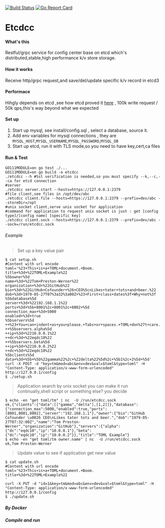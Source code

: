 [![Build Status](https://travis-ci.org/funlake/etcdcc.svg?branch=master)](https://travis-ci.org/funlake/etcdcc)
[![Go Report Card](https://goreportcard.com/badge/github.com/funlake/etcdcc)](https://goreportcard.com/report/github.com/funlake/etcdcc)
# Etcdcc
#### What's this
Restful/grpc service for config center base on etcd which's distributed,stable,high performance k/v store storage.

#### How it works
Receive http/grpc request,and save/del/update specific k/v record in etcd3

#### Performace
Hihgly depends on  etcd ,see how etcd proved it [here](https://github.com/etcd-io/etcd/blob/master/Documentation/op-guide/performance.md) ,
100k write request / 50k qps,this's way beyond what we expected

#### Set up
1. Start up mysql, see install/config.sql , select a database, source it.
2. Add env variables for mysql connections , they are `MYSQL_HOST`,`MYSQL_USERNAME`,`MYSQL_PASSWORD`,`MYSQL_DB`
3. Start up etcd, run it with TLS mode,so you need to have key,cert,ca files

#### Run & Test
```
GO111MODULE=on go test ./...
GO111MODULE=on go build -o etcdcc
./etcdcc --h #Ssl verification is needed,so you must specify --k,--c,--ca for etcd connection
#server
./etcdcc server.start --hosts=https://127.0.0.1:2379
#file client,see files in /opt/dev/abc
./etcdcc client.file --hosts=https://127.0.0.1:2379 --prefix=dev/abc --storeDir=/opt
#unix socket client,serve unix socket for application
#command for application to request unix socket is just : get [config type]/[config name] [specific key]
./etcdcc client.sock --hosts=https://127.0.0.1:2379 --prefix=dev/abc --sock=/run/etcdcc.sock
```

###### Example
> Set up a key value pair
```
$ cat setup.sh
#Content with url encode
toml='%23+This+is+a+TOML+document.+Boom.
title+%3d+%22TOML+Example%22
%5bowner%5d
name+%3d+%22Tom+Preston-Werner%22
organization+%3d+%22GitHub%22
bio+%3d+%22GitHub+Cofounder+%26+CEO%5cnLikes+tater+tots+and+beer.%22
dob+%3d+1979-05-27T07%3a32%3a00Z+%23+First+class+dates%3f+Why+not%3f
%5bdatabase%5d
server+%3d+%22192.168.1.1%22
ports+%3d+%5b+8001%2c+8001%2c+8002+%5d
connection_max+%3d+5000
enabled+%3d+true
%5bservers%5d
++%23+You+can+indent+as+you+please.+Tabs+or+spaces.+TOML+don%27t+care.
++%5bservers.alpha%5d
++ip+%3d+%2210.0.0.1%22
++dc+%3d+%22eqdc10%22
++%5bservers.beta%5d
++ip+%3d+%2210.0.0.2%22
++dc+%3d+%22eqdc10%22
%5bclients%5d
data+%3d+%5b+%5b%22gamma%22%2c+%22delta%22%5d%2c+%5b1%2c+2%5d+%5d'
curl -X POST -d "key=tm&mod=abc&env=dev&val=$toml&type=toml" -H "Content-Type: application/x-www-form-urlencoded" http://127.0.0.1/config
$ ./setup.sh
```
> Application search by unix socket
> you can make it run continually,shell script or something else? you decide
```
$ echo -en "get toml/tm" | nc  -U /run/etcdcc.sock
ok,{"clients":{"data":[["gamma","delta"],[1,2]]},"database":{"connection_max":5000,"enabled":true,"ports":[8001,8001,8002],"server":"192.168.1.1"},"owner":{"bio":"GitHub Cofounder \u0026 CEO\nLikes tater tots and beer.","dob":"1979-05-27T07:32:00Z","name":"Tom Preston-Werner","organization":"GitHub"},"servers":{"alpha":{"dc":"eqdc10","ip":"10.0.0.1"},"beta":{"dc":"eqdc10","ip":"10.0.0.2"}},"title":"TOML Example"}
$ echo -en "get toml/tm owner.name" | nc  -U /run/etcdcc.sock
ok,Tom Preston-Werner
```
> Update value to see if application get new value
```
$ cat update.sh
#Content with url encode
toml='%23+This+is+a+TOML+document.+Boom.
title+%3d+%22TOML+Example%22
'
curl -X PUT -d "id=1&key=tm&mod=abc&env=dev&val=$toml&type=toml" -H "Content-Type: application/x-www-form-urlencoded" http://127.0.0.1/config
$ ./update.sh
```
##### By Docker
##### Compile and run